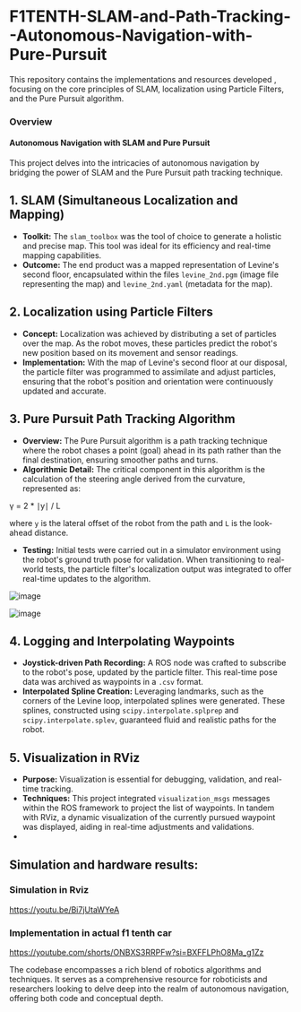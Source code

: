 # F1TENTH-SLAM-and-Path-Tracking--Autonomous-Navigation-with-Pure-Pursuit
This repository contains the implementations and resources developed , focusing on the core principles of SLAM, localization using Particle Filters, and the Pure Pursuit algorithm.


### Overview
#### Autonomous Navigation with SLAM and Pure Pursuit
This project delves into the intricacies of autonomous navigation by bridging the power of SLAM and the Pure Pursuit path tracking technique.

## 1. SLAM (Simultaneous Localization and Mapping)

- **Toolkit:** The `slam_toolbox` was the tool of choice to generate a holistic and precise map. This tool was ideal for its efficiency and real-time mapping capabilities.
- **Outcome:** The end product was a mapped representation of Levine's second floor, encapsulated within the files `levine_2nd.pgm` (image file representing the map) and `levine_2nd.yaml` (metadata for the map).

## 2. Localization using Particle Filters

- **Concept:** Localization was achieved by distributing a set of particles over the map. As the robot moves, these particles predict the robot's new position based on its movement and sensor readings.
- **Implementation:** With the map of Levine's second floor at our disposal, the particle filter was programmed to assimilate and adjust particles, ensuring that the robot's position and orientation were continuously updated and accurate.

## 3. Pure Pursuit Path Tracking Algorithm

- **Overview:** The Pure Pursuit algorithm is a path tracking technique where the robot chases a point (goal) ahead in its path rather than the final destination, ensuring smoother paths and turns.
- **Algorithmic Detail:** The critical component in this algorithm is the calculation of the steering angle derived from the curvature, represented as:

γ = 2 * ∣y∣ / L

where `y` is the lateral offset of the robot from the path and `L` is the look-ahead distance.
- **Testing:** Initial tests were carried out in a simulator environment using the robot's ground truth pose for validation. When transitioning to real-world tests, the particle filter's localization output was integrated to offer real-time updates to the algorithm.

![image](https://github.com/Saibernard/F1TENTH-SLAM-and-Path-Tracking--Autonomous-Navigation-with-Pure-Pursuit/assets/112599512/d99a1d82-fd91-4174-b7bc-0b13ebbd9420)

![image](https://github.com/Saibernard/F1TENTH-SLAM-and-Path-Tracking--Autonomous-Navigation-with-Pure-Pursuit/assets/112599512/858912d0-cd9f-4e82-ac13-bff97ee292ae)


## 4. Logging and Interpolating Waypoints

- **Joystick-driven Path Recording:** A ROS node was crafted to subscribe to the robot's pose, updated by the particle filter. This real-time pose data was archived as waypoints in a `.csv` format.
- **Interpolated Spline Creation:** Leveraging landmarks, such as the corners of the Levine loop, interpolated splines were generated. These splines, constructed using `scipy.interpolate.splprep` and `scipy.interpolate.splev`, guaranteed fluid and realistic paths for the robot.

## 5. Visualization in RViz

- **Purpose:** Visualization is essential for debugging, validation, and real-time tracking.
- **Techniques:** This project integrated `visualization_msgs` messages within the ROS framework to project the list of waypoints. In tandem with RViz, a dynamic visualization of the currently pursued waypoint was displayed, aiding in real-time adjustments and validations.
- 
## Simulation and hardware results:

### Simulation in Rviz

https://youtu.be/Bi7jUtaWYeA

### Implementation in actual f1 tenth car

https://youtube.com/shorts/ONBXS3RRPFw?si=BXFFLPhO8Ma_g1Zz



The codebase encompasses a rich blend of robotics algorithms and techniques. It serves as a comprehensive resource for roboticists and researchers looking to delve deep into the realm of autonomous navigation, offering both code and conceptual depth.
